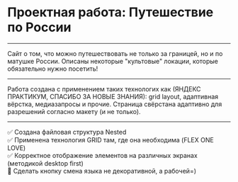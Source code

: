 # Проектная работа: Путешествие по России
____
Сайт о том, что можно путешествовать не только за границей, но и по матушке России. Описаны некоторые "культовые" локации, которые обязательно нужно посетить!  
____
Работа создана с применением таких технологих как (ЯНДЕКС ПРАКТИКУМ, СПАСИБО ЗА НОВЫЕ ЗНАНИЯ): grid layout, адаптивная вёрстка, медиазапросы и прочие. Страница свёрстана адаптивно для разрешений согласно макету (и не только).  
____
:white_check_mark: Создана файловая структура Nested  
:white_check_mark: Применена технология GRID там, где она необходима (FLEX ONE LOVE)  
:white_check_mark: Корректное отображение элементов на различных экранах (методикой desktop first)  
:black_square_button: Сделать кнопку смена языка не декоративной, а рабочей=)
